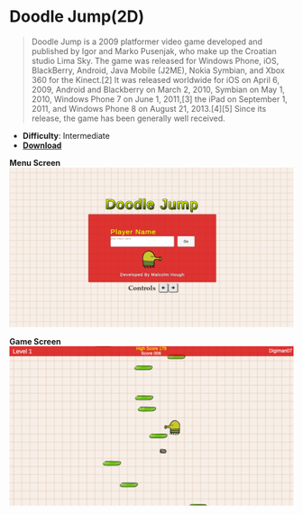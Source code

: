 # Doodle Jump(2D)

> Doodle Jump is a 2009 platformer video game developed and published by Igor and Marko Pusenjak, who make up the Croatian studio Lima Sky. The game was released for Windows Phone, iOS, BlackBerry, Android, Java Mobile (J2ME), Nokia Symbian, and Xbox 360 for the Kinect.[2] It was released worldwide for iOS on April 6, 2009, Android and Blackberry on March 2, 2010, Symbian on May 1, 2010, Windows Phone 7 on June 1, 2011,[3] the iPad on September 1, 2011, and Windows Phone 8 on August 21, 2013.[4][5] Since its release, the game has been generally well received.

- **Difficulty**: Intermediate
- [**Download**](https://github.com/digiman07/DoodleJump/archive/refs/heads/main.zip)

**Menu Screen**
![alt text](https://raw.githubusercontent.com/digiman07/DoodleJump/main/Assets/Images/DoodleJump%20Menu.png)

**Game Screen**
![alt text](https://github.com/digiman07/DoodleJump/blob/main/Assets/Images/DoodleJumpMain.png)

